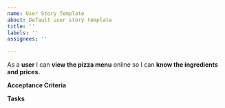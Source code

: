 ```yaml
---
name: User Story Template
about: Default user story template
title: ''
labels: ''
assignees: ''

---
```


As a **user** I can **view the pizza menu** online so I can **know the ingredients and prices.**



**Acceptance Criteria**



**Tasks**
